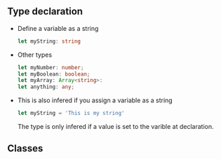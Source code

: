 ## Type declaration

* Define a variable as a string
    
    ``` typescript
    let myString: string
    ```
    
* Other types

    ``` typescript
    let myNumber: number;
    let myBoolean: boolean;
    let myArray: Array<string>:
    let anything: any;
    ```
    
* This is also infered if you assign a variable as a string
  
    ``` typescript
    let myString = 'This is my string'
    ```
    
    The type is only infered if a value is set to the varible at declaration.
    

## Classes


